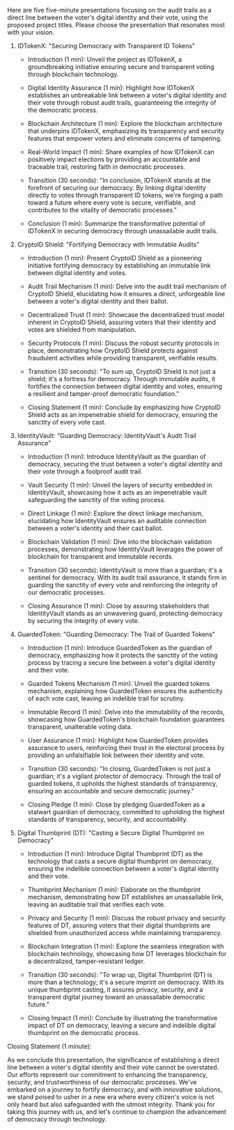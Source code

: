 Here are five five-minute presentations focusing on the audit trails as a direct line between the voter's digital identity and their vote, using the proposed project titles. Please choose the presentation that resonates most with your vision.

1. IDTokenX: "Securing Democracy with Transparent ID Tokens"

   - Introduction (1 min): Unveil the project as IDTokenX, a groundbreaking initiative ensuring secure and transparent voting through blockchain technology.

   - Digital Identity Assurance (1 min): Highlight how IDTokenX establishes an unbreakable link between a voter's digital identity and their vote through robust audit trails, guaranteeing the integrity of the democratic process.

   - Blockchain Architecture (1 min): Explore the blockchain architecture that underpins IDTokenX, emphasizing its transparency and security features that empower voters and eliminate concerns of tampering.

   - Real-World Impact (1 min): Share examples of how IDTokenX can positively impact elections by providing an accountable and traceable trail, restoring faith in democratic processes.
   
   - Transition (30 seconds): "In conclusion, IDTokenX stands at the forefront of securing our democracy. By linking digital identity directly to votes through transparent ID tokens, we're forging a path toward a future where every vote is secure, verifiable, and contributes to the vitality of democratic processes."
   
   - Conclusion (1 min): Summarize the transformative potential of IDTokenX in securing democracy through unassailable audit trails.

2. CryptoID Shield: "Fortifying Democracy with Immutable Audits"

   - Introduction (1 min): Present CryptoID Shield as a pioneering initiative fortifying democracy by establishing an immutable link between digital identity and votes.

   - Audit Trail Mechanism (1 min): Delve into the audit trail mechanism of CryptoID Shield, elucidating how it ensures a direct, unforgeable line between a voter's digital identity and their ballot.

   - Decentralized Trust (1 min): Showcase the decentralized trust model inherent in CryptoID Shield, assuring voters that their identity and votes are shielded from manipulation.

   - Security Protocols (1 min): Discuss the robust security protocols in place, demonstrating how CryptoID Shield protects against fraudulent activities while providing transparent, verifiable results.

   - Transition (30 seconds): "To sum up, CryptoID Shield is not just a shield; it's a fortress for democracy. Through immutable audits, it fortifies the connection between digital identity and votes, ensuring a resilient and tamper-proof democratic foundation."

   - Closing Statement (1 min): Conclude by emphasizing how CryptoID Shield acts as an impenetrable shield for democracy, ensuring the sanctity of every vote cast.

3. IdentityVault: "Guarding Democracy: IdentityVault's Audit Trail Assurance"

    - Introduction (1 min): Introduce IdentityVault as the guardian of democracy, securing the trust between a voter's digital identity and their vote through a foolproof audit trail.

    - Vault Security (1 min): Unveil the layers of security embedded in IdentityVault, showcasing how it acts as an impenetrable vault safeguarding the sanctity of the voting process.

    - Direct Linkage (1 min): Explore the direct linkage mechanism, elucidating how IdentityVault ensures an auditable connection between a voter's identity and their cast ballot.

	- Blockchain Validation (1 min): Dive into the blockchain validation processes, demonstrating how IdentityVault leverages the power of blockchain for transparent and immutable records.
	
	- Transition (30 seconds): IdentityVault is more than a guardian; it's a sentinel for democracy. With its audit trail assurance, it stands firm in guarding the sanctity of every vote and reinforcing the integrity of our democratic processes.

    - Closing Assurance (1 min): Close by assuring stakeholders that IdentityVault stands as an unwavering guard, protecting democracy by securing the integrity of every vote.

4. GuardedToken: "Guarding Democracy: The Trail of Guarded Tokens"

    - Introduction (1 min): Introduce GuardedToken as the guardian of democracy, emphasizing how it protects the sanctity of the voting process by tracing a secure line between a voter's digital identity and their vote.

    - Guarded Tokens Mechanism (1 min): Unveil the guarded tokens mechanism, explaining how GuardedToken ensures the authenticity of each vote cast, leaving an indelible trail for scrutiny.

    - Immutable Record (1 min): Delve into the immutability of the records, showcasing how GuardedToken's blockchain foundation guarantees transparent, unalterable voting data.

    - User Assurance (1 min): Highlight how GuardedToken provides assurance to users, reinforcing their trust in the electoral process by providing an unfalsifiable link between their identity and vote.
    
	- Transition (30 seconds): "In closing, GuardedToken is not just a guardian; it's a vigilant protector of democracy. Through the trail of guarded tokens, it upholds the highest standards of transparency, ensuring an accountable and secure democratic journey."

    - Closing Pledge (1 min): Close by pledging GuardedToken as a stalwart guardian of democracy, committed to upholding the highest standards of transparency, security, and accountability.

5. Digital Thumbprint (DT): "Casting a Secure Digital Thumbprint on Democracy"

    - Introduction (1 min): Introduce Digital Thumbprint (DT) as the technology that casts a secure digital thumbprint on democracy, ensuring the indelible connection between a voter's digital identity and their vote.

    - Thumbprint Mechanism (1 min): Elaborate on the thumbprint mechanism, demonstrating how DT establishes an unassailable link, leaving an auditable trail that verifies each vote.

    - Privacy and Security (1 min): Discuss the robust privacy and security features of DT, assuring voters that their digital thumbprints are shielded from unauthorized access while maintaining transparency.

    - Blockchain Integration (1 min): Explore the seamless integration with blockchain technology, showcasing how DT leverages blockchain for a decentralized, tamper-resistant ledger.
	
	- Transition (30 seconds): "To wrap up, Digital Thumbprint (DT) is more than a technology; it's a secure imprint on democracy. With its unique thumbprint casting, it assures privacy, security, and a transparent digital journey toward an unassailable democratic future."

    - Closing Impact (1 min): Conclude by illustrating the transformative impact of DT on democracy, leaving a secure and indelible digital thumbprint on the democratic process.



Closing Statement (1 minute):

As we conclude this presentation, the significance of establishing a direct line between a voter's digital identity and their vote cannot be overstated. Our efforts represent our commitment to enhancing the transparency, security, and trustworthiness of our democratic processes. We've embarked on a journey to fortify democracy, and with innovative solutions, we stand poised to usher in a new era where every citizen's voice is not only heard but also safeguarded with the utmost integrity. Thank you for taking this journey with us, and let's continue to champion the advancement of democracy through technology.
